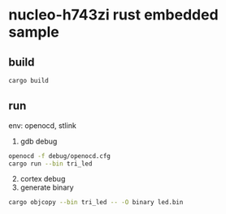 # nucleo-h743zi rust embedded sample
## build
```bash
cargo build
```

## run
env: openocd, stlink

1. gdb debug
```bash
openocd -f debug/openocd.cfg
cargo run --bin tri_led
```
2. cortex debug
3. generate binary
```bash
cargo objcopy --bin tri_led -- -O binary led.bin
```